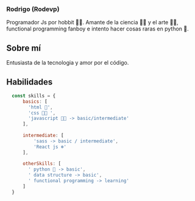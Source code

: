 ###  Rodrigo (Rodevp)
Programador Js por hobbit 👩‍💻. Amante de la ciencia 👨‍🔬 y el arte 👨‍🎨, functional programming fanboy e intento hacer cosas raras en python 🐍.

## Sobre mí
Entusiasta de la tecnologia y amor por el código.  

## Habilidades

```js
  const skills = {
      basics: [
        'html 🦴',
        'css 👨‍🎨 ',
        'javascript 👨‍💻 -> basic/intermediate'
      ],
      
      intermediate: [
          'sass -> basic / intermediate',
          'React js ❄' 
      ],
      
      otherSkills: [
        ' python 🐍 -> basic',
        ' data structure -> basic',
        ' functional programming -> learning'
      ]
  }
```



